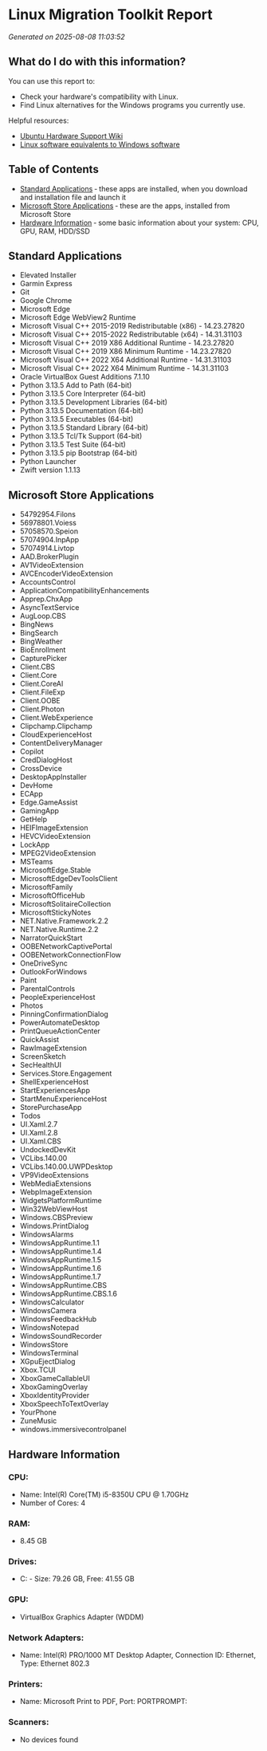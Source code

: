 
# Linux Migration Toolkit Report

*Generated on 2025-08-08 11:03:52*

## What do I do with this information?

You can use this report to:

- Check your hardware's compatibility with Linux.
- Find Linux alternatives for the Windows programs you currently use.

Helpful resources:

- [Ubuntu Hardware Support Wiki](https://wiki.ubuntu.com/HardwareSupport)
- [Linux software equivalents to Windows software](https://wiki.linuxquestions.org/wiki/Linux_software_equivalent_to_Windows_software)



## Table of Contents

- [Standard Applications](#standard-applications) &dash; these apps are installed, when you download and installation file and launch it
- [Microsoft Store Applications](#microsoft-store-applications) &dash; these are the apps, installed from Microsoft Store
- [Hardware Information](#hardware-information) &dash; some basic information about your system: CPU, GPU, RAM, HDD/SSD

## Standard Applications

- Elevated Installer
- Garmin Express
- Git
- Google Chrome
- Microsoft Edge
- Microsoft Edge WebView2 Runtime
- Microsoft Visual C++ 2015-2019 Redistributable (x86) - 14.23.27820
- Microsoft Visual C++ 2015-2022 Redistributable (x64) - 14.31.31103
- Microsoft Visual C++ 2019 X86 Additional Runtime - 14.23.27820
- Microsoft Visual C++ 2019 X86 Minimum Runtime - 14.23.27820
- Microsoft Visual C++ 2022 X64 Additional Runtime - 14.31.31103
- Microsoft Visual C++ 2022 X64 Minimum Runtime - 14.31.31103
- Oracle VirtualBox Guest Additions 7.1.10
- Python 3.13.5 Add to Path (64-bit)
- Python 3.13.5 Core Interpreter (64-bit)
- Python 3.13.5 Development Libraries (64-bit)
- Python 3.13.5 Documentation (64-bit)
- Python 3.13.5 Executables (64-bit)
- Python 3.13.5 Standard Library (64-bit)
- Python 3.13.5 Tcl/Tk Support (64-bit)
- Python 3.13.5 Test Suite (64-bit)
- Python 3.13.5 pip Bootstrap (64-bit)
- Python Launcher
- Zwift version 1.1.13

## Microsoft Store Applications

- 54792954.Filons
- 56978801.Voiess
- 57058570.Speion
- 57074904.InpApp
- 57074914.Livtop
- AAD.BrokerPlugin
- AV1VideoExtension
- AVCEncoderVideoExtension
- AccountsControl
- ApplicationCompatibilityEnhancements
- Apprep.ChxApp
- AsyncTextService
- AugLoop.CBS
- BingNews
- BingSearch
- BingWeather
- BioEnrollment
- CapturePicker
- Client.CBS
- Client.Core
- Client.CoreAI
- Client.FileExp
- Client.OOBE
- Client.Photon
- Client.WebExperience
- Clipchamp.Clipchamp
- CloudExperienceHost
- ContentDeliveryManager
- Copilot
- CredDialogHost
- CrossDevice
- DesktopAppInstaller
- DevHome
- ECApp
- Edge.GameAssist
- GamingApp
- GetHelp
- HEIFImageExtension
- HEVCVideoExtension
- LockApp
- MPEG2VideoExtension
- MSTeams
- MicrosoftEdge.Stable
- MicrosoftEdgeDevToolsClient
- MicrosoftFamily
- MicrosoftOfficeHub
- MicrosoftSolitaireCollection
- MicrosoftStickyNotes
- NET.Native.Framework.2.2
- NET.Native.Runtime.2.2
- NarratorQuickStart
- OOBENetworkCaptivePortal
- OOBENetworkConnectionFlow
- OneDriveSync
- OutlookForWindows
- Paint
- ParentalControls
- PeopleExperienceHost
- Photos
- PinningConfirmationDialog
- PowerAutomateDesktop
- PrintQueueActionCenter
- QuickAssist
- RawImageExtension
- ScreenSketch
- SecHealthUI
- Services.Store.Engagement
- ShellExperienceHost
- StartExperiencesApp
- StartMenuExperienceHost
- StorePurchaseApp
- Todos
- UI.Xaml.2.7
- UI.Xaml.2.8
- UI.Xaml.CBS
- UndockedDevKit
- VCLibs.140.00
- VCLibs.140.00.UWPDesktop
- VP9VideoExtensions
- WebMediaExtensions
- WebpImageExtension
- WidgetsPlatformRuntime
- Win32WebViewHost
- Windows.CBSPreview
- Windows.PrintDialog
- WindowsAlarms
- WindowsAppRuntime.1.1
- WindowsAppRuntime.1.4
- WindowsAppRuntime.1.5
- WindowsAppRuntime.1.6
- WindowsAppRuntime.1.7
- WindowsAppRuntime.CBS
- WindowsAppRuntime.CBS.1.6
- WindowsCalculator
- WindowsCamera
- WindowsFeedbackHub
- WindowsNotepad
- WindowsSoundRecorder
- WindowsStore
- WindowsTerminal
- XGpuEjectDialog
- Xbox.TCUI
- XboxGameCallableUI
- XboxGamingOverlay
- XboxIdentityProvider
- XboxSpeechToTextOverlay
- YourPhone
- ZuneMusic
- windows.immersivecontrolpanel

## Hardware Information

### CPU:

- Name: Intel(R) Core(TM) i5-8350U CPU @ 1.70GHz
- Number of Cores: 4

### RAM:

- 8.45 GB

### Drives:

- C: - Size: 79.26 GB, Free: 41.55 GB

### GPU:

- VirtualBox Graphics Adapter (WDDM)


### Network Adapters:

- Name: Intel(R) PRO/1000 MT Desktop Adapter, Connection ID: Ethernet, Type: Ethernet 802.3

### Printers:

- Name: Microsoft Print to PDF, Port: PORTPROMPT:

### Scanners:

- No devices found

